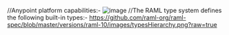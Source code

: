 //Anypoint platform capabilities:-
![image](https://github.com/bharatchim17/My-MuleSoft-Notes/assets/147084212/3c220dbf-93a4-4791-b7a6-aea00f4cb8f7)
//The RAML type system defines the following built-in types:-
https://github.com/raml-org/raml-spec/blob/master/versions/raml-10/images/typesHierarchy.png?raw=true

